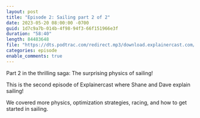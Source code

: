```yaml
---
layout: post
title: "Episode 2: Sailing part 2 of 2"
date: 2023-05-20 08:00:00 -0700
guid: 1d7c9a7b-014b-4f98-94f3-66f151966e3f
duration: "58:40"
length: 84483648
file: "https://dts.podtrac.com/redirect.mp3/download.explainercast.com/explainercast-002.mp3"
categories: episode
enable_comments: true
---
```

Part 2 in the thrilling saga: The surprising physics of sailing!

This is the second episode of Explainercast where Shane and Dave explain sailing! 

We covered more physics, optimization strategies, racing, and how to get started in sailing.

